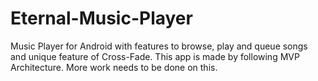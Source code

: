 # Eternal-Music-Player
Music Player for Android with features to browse, play and queue songs and unique feature of Cross-Fade. 
This app is made by following MVP Architecture.
More work needs to be done on this.
